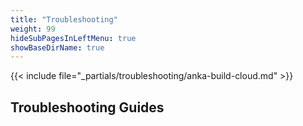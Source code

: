 ```yaml
---
title: "Troubleshooting"
weight: 99
hideSubPagesInLeftMenu: true
showBaseDirName: true
---
```


{{< include file="_partials/troubleshooting/anka-build-cloud.md" >}}

## Troubleshooting Guides
